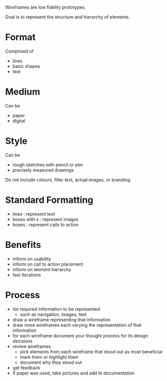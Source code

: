 Wireframes are low fidelity prototypes.

Goal is to represent the structure and hierarchy of elements.

# Format

Comprised of

- lines
- basic shapes
- text

# Medium

Can be

- paper
- digital

# Style

Can be

- rough sketches with pencil or pen
- precisely measured drawings

Do not include colours, filler text, actual images, or branding.

# Standard Formatting

- lines : represent text
- boxes with x : represent images
- boxes : represent calls to action

# Benefits

- inform on usability
- inform on call to action placement
- inform on element hierarchy
- fast iterations

# Process

- list required information to be represented
	- such as navigation, images, text
- draw a wireframe representing that information
- draw more wireframes each varying the representation of that information
- for each wireframe document your thought process for its design decisions
- review wireframes
	- pick elements from each wireframe that stood out as most beneficial
	- mark them or highlight them
	- document why they stood out
- get feedback
- if paper was used, take pictures and add to documentation

